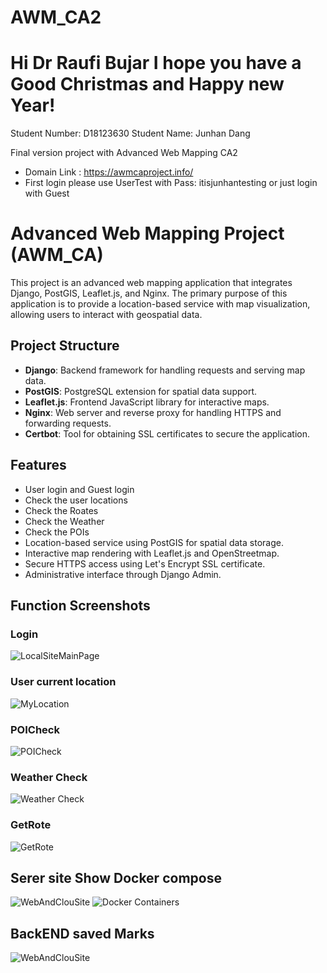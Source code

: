 # AWM_CA2

# Hi Dr Raufi Bujar I hope you have a Good Christmas and Happy new Year!

Student Number: D18123630
Student Name: Junhan Dang

Final version project with Advanced Web Mapping CA2
- Domain Link : https://awmcaproject.info/
- First login please use UserTest with Pass: itisjunhantesting or just login with Guest

# Advanced Web Mapping Project (AWM_CA)

This project is an advanced web mapping application that integrates Django, PostGIS, Leaflet.js, and Nginx. The primary purpose of this application is to provide a location-based service with map visualization, allowing users to interact with geospatial data.

## Project Structure

- **Django**: Backend framework for handling requests and serving map data.
- **PostGIS**: PostgreSQL extension for spatial data support.
- **Leaflet.js**: Frontend JavaScript library for interactive maps.
- **Nginx**: Web server and reverse proxy for handling HTTPS and forwarding requests.
- **Certbot**: Tool for obtaining SSL certificates to secure the application.

## Features

- User login and Guest login
- Check the user locations
- Check the Roates
- Check the Weather
- Check the POIs
- Location-based service using PostGIS for spatial data storage.
- Interactive map rendering with Leaflet.js and OpenStreetmap.
- Secure HTTPS access using Let's Encrypt SSL certificate.
- Administrative interface through Django Admin.




## Function Screenshots

### Login
![LocalSiteMainPage](./WorkScreenShot/LocalSiteMainPage.png)

### User current location
![MyLocation](./WorkScreenShot/MyLocation.png)

### POICheck
![POICheck](./WorkScreenShot/POICheck.png)

### Weather Check
![Weather Check](./WorkScreenShot/Weather%20Check.png)

### GetRote
![GetRote](./WorkScreenShot/GetRote.png)



## Serer site Show Docker compose
![WebAndClouSite](./WorkScreenShot/WebAndClouSite.png)
![Docker Containers](./WorkScreenShot/ClientSiteMain.png)


## BackEND saved Marks
![WebAndClouSite](./WorkScreenShot/BackENdM.png)





